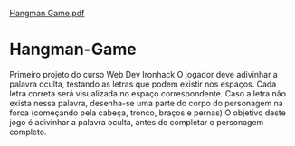 [Hangman Game.pdf](https://github.com/BarbaraBateli/Hangman-Game/files/6786620/Hangman.Game.pdf)
# Hangman-Game
Primeiro projeto do curso Web Dev Ironhack
O jogador deve adivinhar a palavra oculta, testando as letras que podem existir nos espaços. Cada letra correta será visualizada no espaço correspondente. Caso a letra não exista nessa palavra, desenha-se uma parte do corpo do personagem na forca (começando pela cabeça, tronco, braços e pernas)
O objetivo deste jogo é adivinhar a palavra oculta, antes de completar o personagem completo.
